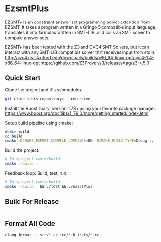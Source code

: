 # EzsmtPlus

EZSMT+ is an constraint answer set programming solver extended from EZSMT. It takes a program written in a Gringo 5 compatible input language, translates it into formulas written in SMT-LIB, and calls an SMT solver to compute answer sets.

EZSMT+ has been tested with the Z3 and CVC4 SMT Solvers, but it can interact with any SMT-LIB compatible solver that receives input from stdin.
http://cvc4.cs.stanford.edu/downloads/builds/x86_64-linux-opt/cvc4-1.4-x86_64-linux-opt
https://github.com/Z3Prover/z3/releases/tag/z3-4.5.0

## Quick Start

Clone the project and it's submodules:

``` sh
git clone <this repository> --recursive
```

Install the Boost libary, version 1.78+ using your favorite package manager.
https://www.boost.org/doc/libs/1_79_0/more/getting_started/index.html

Setup build pipeline using cmake:

```sh
mkdir build
cd build
cmake -DCMAKE_EXPORT_COMPILE_COMMANDS=ON -DCMAKE_BUILD_TYPE=Debug ..
```

Build the project:

``` sh
# In <project_root>/build
cmake --build .
```

Feedback loop: Build, test, run:

``` sh
# In <project_root>/build
cmake --build . && ./test && ./ezsmtPlus
```

## Build For Release

```

```

## Format All Code

``` sh
clang-format -i src/*.cc src/*.h tests/*.cc
```
